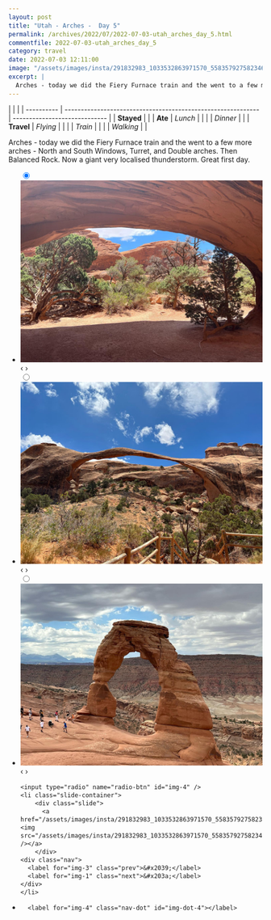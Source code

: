 ```yaml
---
layout: post
title: "Utah - Arches -  Day 5"
permalink: /archives/2022/07/2022-07-03-utah_arches_day_5.html
commentfile: 2022-07-03-utah_arches_day_5
category: travel
date: 2022-07-03 12:11:00
image: "/assets/images/insta/291832983_1033532863971570_5583579275823466857_n_18215762086146631.jpg"
excerpt: |
  Arches - today we did the Fiery Furnace train and the went to a few more arches - North and South Windows, Turret, and Double arches. Then Balanced Rock. Now a giant very localised thunderstorm. Great first day.
---
```


|            |                                                              |
| ---------- | ------------------------------------------------------------ | ----------------------------- |
| **Stayed** |  |
| **Ate**    | _Lunch_                                                      |          |
|            | _Dinner_                                                     |          |
| **Travel** | _Flying_                                                     |          |
|            | _Train_                                                      |          |
|            | _Walking_                                                    |          |


Arches - today we did the Fiery Furnace train and the went to a few more arches - North and South Windows, Turret, and Double arches. Then Balanced Rock. Now a giant very localised thunderstorm. Great first day.


<ul class="slides">
    <input type="radio" name="radio-btn" id="img-1" checked="checked" />
    <li class="slide-container">
        <div class="slide">
          <a href="/assets/images/insta/291945659_1222222045262695_6247838623469109406_n_17988746608511331.jpg"><img src="/assets/images/insta/291945659_1222222045262695_6247838623469109406_n_17988746608511331.jpg" /></a>
        </div>
    <div class="nav">
      <label for="img-4" class="prev">&#x2039;</label>
      <label for="img-2" class="next">&#x203a;</label>
    </div>
    </li>
        <input type="radio" name="radio-btn" id="img-2"  />
    <li class="slide-container">
        <div class="slide">
          <a href="/assets/images/insta/291389194_766422294547543_3325921560328166036_n_17956865278880027.jpg"><img src="/assets/images/insta/291389194_766422294547543_3325921560328166036_n_17956865278880027.jpg" /></a>
        </div>
    <div class="nav">
      <label for="img-1" class="prev">&#x2039;</label>
      <label for="img-3" class="next">&#x203a;</label>
    </div>
    </li>
        <input type="radio" name="radio-btn" id="img-3"  />
    <li class="slide-container">
        <div class="slide">
          <a href="/assets/images/insta/291390819_120876303829615_4865431827360050201_n_17905409087611200.jpg"><img src="/assets/images/insta/291390819_120876303829615_4865431827360050201_n_17905409087611200.jpg" /></a>
        </div>
    <div class="nav">
      <label for="img-2" class="prev">&#x2039;</label>
      <label for="img-4" class="next">&#x203a;</label>
    </div>
    </li>
    
    <input type="radio" name="radio-btn" id="img-4" />
    <li class="slide-container">
        <div class="slide">
          <a href="/assets/images/insta/291832983_1033532863971570_5583579275823466857_n_18215762086146631.jpg"><img src="/assets/images/insta/291832983_1033532863971570_5583579275823466857_n_18215762086146631.jpg" /></a>
        </div>
    <div class="nav">
      <label for="img-3" class="prev">&#x2039;</label>
      <label for="img-1" class="next">&#x203a;</label>
    </div>
    </li>
			
<li class="nav-dots">
      <label for="img-1" class="nav-dot" id="img-dot-1"></label>
      <label for="img-2" class="nav-dot" id="img-dot-2"></label>
      <label for="img-3" class="nav-dot" id="img-dot-3"></label>

      <label for="img-4" class="nav-dot" id="img-dot-4"></label>

</li>
</ul>        
             

		